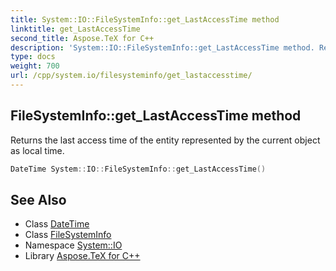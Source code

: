 ```yaml
---
title: System::IO::FileSystemInfo::get_LastAccessTime method
linktitle: get_LastAccessTime
second_title: Aspose.TeX for C++
description: 'System::IO::FileSystemInfo::get_LastAccessTime method. Returns the last access time of the entity represented by the current object as local time in C++.'
type: docs
weight: 700
url: /cpp/system.io/filesysteminfo/get_lastaccesstime/
---
```

## FileSystemInfo::get_LastAccessTime method


Returns the last access time of the entity represented by the current object as local time.

```cpp
DateTime System::IO::FileSystemInfo::get_LastAccessTime()
```

## See Also

* Class [DateTime](../../../system/datetime/)
* Class [FileSystemInfo](../)
* Namespace [System::IO](../../)
* Library [Aspose.TeX for C++](../../../)
